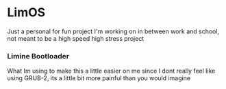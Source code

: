 # LimOS

Just a personal for fun project I'm working on in between work and school, not meant to be a high speed high stress project

### Limine Bootloader
What Im using to make this a little easier on me since I dont really feel like using GRUB-2, its a little bit more painful than you would imagine
